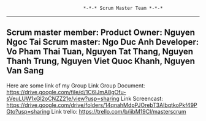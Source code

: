                                 *-*-* Scrum Master Team *-*-*
--------------------------------------------------------------------------------------------
Scrum master member:
Product Owner: Nguyen Ngoc Tai
Scrum master: Ngo Duc Anh
Developer: Vo Pham Thai Tuan, Nguyen Tat Thang, Nguyen Thanh Trung, Nguyen Viet Quoc Khanh, Nguyen Van Sang
--------------------------------------------------------------------------------------------
Here are some link of my Group
Link Group Document: https://drive.google.com/file/d/1C6lJmA8gOfu-sVeuLUW1xGl2oCNZZ21e/view?usp=sharing
Link Screencast: https://drive.google.com/drive/folders/14qnahMdpPJOrebT3AIbqtkoPkf49PGto?usp=sharing
Link trello: https://trello.com/b/iibM19Cl/masterscrum
